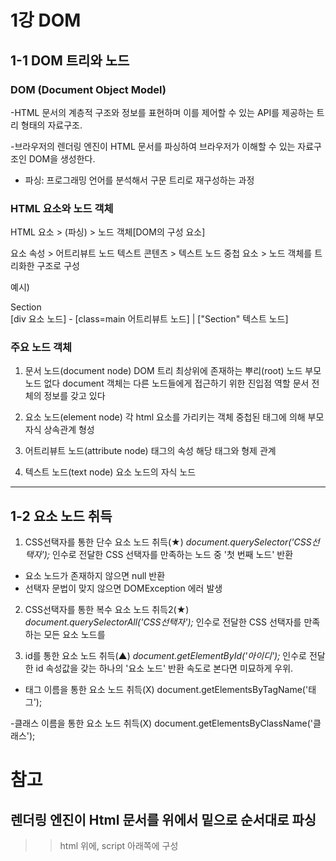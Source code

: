 # 1강 DOM

## 1-1 DOM 트리와 노드

### DOM (Document Object Model)
 -HTML 문서의 계층적 구조와 정보를 표현하며
 이를 제어할 수 있는 API를 제공하는
 트리 형태의 자료구조.

 -브라우저의 렌더링 엔진이 HTML 문서를 파싱하여
 브라우저가 이해할 수 있는 자료구조인 DOM을 생성한다.
 
 * 파싱: 프로그래밍 언어를 분석해서 구문 트리로 재구성하는 과정

### HTML 요소와 노드 객체
  HTML 요소 > (파싱) > 노드 객체[DOM의 구성 요소]

  요소 속성 > 어트리뷰트 노드
  텍스트 콘텐츠 > 텍스트 노드
  중첩 요소 > 노드 객체를 트리화한 구조로 구성

  예시)
  <div class="main">Section</div>
  [div 요소 노드] - [class=main 어트리뷰트 노드]
       |
  ["Section" 텍스트 노드]
  
### 주요 노드 객체
 1. 문서 노드(document node)
  DOM 트리 최상위에 존재하는 뿌리(root) 노드
  부모 노드 없다
  document 객체는 다른 노드들에게 접근하기 위한 진입점 역할
  문서 전체의 정보를 갖고 있다

 2. 요소 노드(element node)
  각 html 요소를 가리키는 객체
  중첩된 태그에 의해 부모자식 상속관계 형성

 3. 어트리뷰트 노드(attribute node)
   태그의 속성
   해당 태그와 형제 관계

 4. 텍스트 노드(text node)
   요소 노드의 자식 노드
 
------------------------------------------------------
## 1-2 요소 노드 취득

 1. CSS선택자를 통한 단수 요소 노드 취득(★)
  *document.querySelector('CSS선택자');*
  인수로 전달한 CSS 선택자를 만족하는 노드 중 '첫 번째 노드' 반환
  - 요소 노드가 존재하지 않으면 null 반환
  - 선택자 문법이 맞지 않으면 DOMException 에러 발생
     
 2. CSS선택자를 통한 복수 요소 노드 취득2(★)
  *document.querySelectorAll('CSS선택자');*
  인수로 전달한 CSS 선택자를 만족하는 모든 요소 노드를

 3. id를 통한 요소 노드 취득(▲)
  *document.getElementById('아이디');*
  인수로 전달한 id 속성값을 갖는 하나의 '요소 노드' 반환
  속도로 본다면 미묘하게 우위.


 - 태그 이름을 통한 요소 노드 취득(X)
  document.getElementsByTagName('태그');

 -클래스 이름을 통한 요소 노드 취득(X)
  document.getElementsByClassName('클래스');

 



# 참고
## 렌더링 엔진이 Html 문서를 위에서 밑으로 순서대로 파싱
 >> html 위에, script 아래쪽에 구성